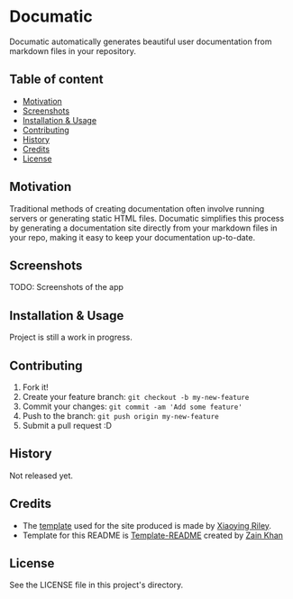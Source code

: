 # Documatic
Documatic automatically generates beautiful user documentation from markdown files in your repository.

## Table of content
- [Motivation](#motivation)
- [Screenshots](#screenshots)
- [Installation & Usage](#installation--usage)
- [Contributing](#contributing)
- [History](#history)
- [Credits](#credits)
- [License](#license)

## Motivation
Traditional methods of creating documentation often involve running servers or generating static HTML files. Documatic simplifies this process by generating a documentation site directly from your markdown files in your repo, making it easy to keep your documentation up-to-date.

## Screenshots
TODO: Screenshots of the app

## Installation & Usage
Project is still a work in progress.

## Contributing
1. Fork it!
2. Create your feature branch: `git checkout -b my-new-feature`
3. Commit your changes: `git commit -am 'Add some feature'`
4. Push to the branch: `git push origin my-new-feature`
5. Submit a pull request :D

## History
Not released yet.

## Credits
- The <a href="https://github.com/xriley/CoderDocs-Theme">template</a> used for the site produced is made by <a href="https://github.com/xriley">Xiaoying Riley</a>.
- Template for this README is <a href="https://github.com/gitzain/template-README">Template-README</a> created by <a href="https://iamzain.com">Zain Khan</a>

## License
See the LICENSE file in this project's directory.
